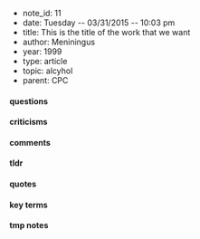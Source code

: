 - note_id: 11
- date: Tuesday -- 03/31/2015 -- 10:03 pm
- title: This is the title of the work that we want
- author: Meniningus
- year: 1999
- type: article
- topic: alcyhol
- parent: CPC


#### questions

#### criticisms

#### comments

#### tldr

#### quotes

#### key terms

#### tmp notes
